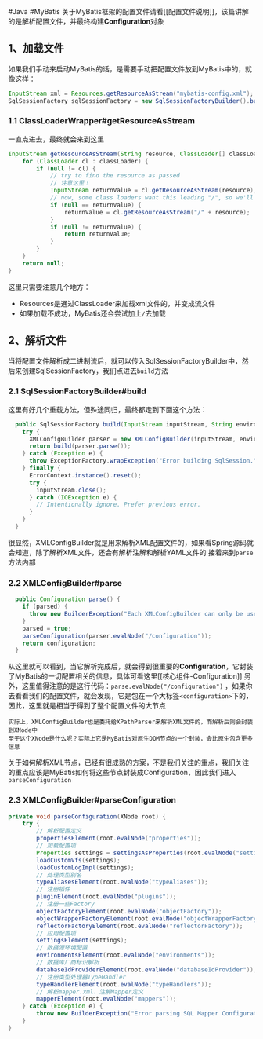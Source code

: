 #Java #MyBatis 
关于MyBatis框架的配置文件请看[[配置文件说明]]，该篇讲解的是解析配置文件，并最终构建**Configuration**对象
## 1、加载文件
如果我们手动来启动MyBatis的话，是需要手动把配置文件放到MyBatis中的，就像这样：
```java
InputStream xml = Resources.getResourceAsStream("mybatis-config.xml");
SqlSessionFactory sqlSessionFactory = new SqlSessionFactoryBuilder().build(xml);
```
### 1.1 ClassLoaderWrapper#getResourceAsStream
一直点进去，最终就会来到这里
```java
InputStream getResourceAsStream(String resource, ClassLoader[] classLoader) {
    for (ClassLoader cl : classLoader) {
        if (null != cl) {
            // try to find the resource as passed
            // 注意这里！
            InputStream returnValue = cl.getResourceAsStream(resource);
            // now, some class loaders want this leading "/", so we'll add it and try again if we didn't find the resource
            if (null == returnValue) {
                returnValue = cl.getResourceAsStream("/" + resource);
            }
            if (null != returnValue) {
                return returnValue;
            }
        }
    }
    return null;
}
```
这里只需要注意几个地方：
* Resources是通过ClassLoader来加载xml文件的，并变成流文件
* 如果加载不成功，MyBatis还会尝试加上`/`去加载
## 2、解析文件
当将配置文件解析成二进制流后，就可以传入SqlSessionFactoryBuilder中，然后来创建SqlSessionFactory，我们点进去`build`方法
### 2.1 SqlSessionFactoryBuilder#build
这里有好几个重载方法，但殊途同归，最终都走到下面这个方法：
```java fold
  public SqlSessionFactory build(InputStream inputStream, String environment, Properties properties) {
    try {
      XMLConfigBuilder parser = new XMLConfigBuilder(inputStream, environment, properties);
      return build(parser.parse());
    } catch (Exception e) {
      throw ExceptionFactory.wrapException("Error building SqlSession.", e);
    } finally {
      ErrorContext.instance().reset();
      try {
        inputStream.close();
      } catch (IOException e) {
        // Intentionally ignore. Prefer previous error.
      }
    }
  }
```
很显然，XMLConfigBuilder就是用来解析XML配置文件的，如果看Spring源码就会知道，除了解析XML文件，还会有解析注解和解析YAML文件的
接着来到`parse`方法内部
### 2.2 XMLConfigBuilder#parse
```java fold
  public Configuration parse() {
    if (parsed) {
      throw new BuilderException("Each XMLConfigBuilder can only be used once.");
    }
    parsed = true;
    parseConfiguration(parser.evalNode("/configuration"));
    return configuration;
  }
```
从这里就可以看到，当它解析完成后，就会得到很重要的**Configuration**，它封装了MyBatis的一切配置相关的信息，具体可看这里[[核心组件-Configuration]]
另外，这里值得注意的是这行代码：`parse.evalNode("/configuration")` ，如果你去看看我们的配置文件，就会发现，它是包在一个大标签`<configuration>`下的，因此，这里就是相当于得到了整个配置文件的大节点
```ad-note
实际上，XMLConfigBuilder也是委托给XPathParser来解析XML文件的，而解析后则会封装到XNode中
至于这个XNode是什么呢？实际上它是MyBatis对原生DOM节点的一个封装，会比原生包含更多信息
```
关于如何解析XML节点，已经有很成熟的方案，不是我们关注的重点，我们关注的重点应该是MyBatis如何将这些节点封装成Configuration，因此我们进入`parseConfiguration`
### 2.3 XMLConfigBuilder#parseConfiguration
```java fold
private void parseConfiguration(XNode root) {
    try {
        // 解析配置定义
        propertiesElement(root.evalNode("properties"));
        // 加载配置项
        Properties settings = settingsAsProperties(root.evalNode("settings"));
        loadCustomVfs(settings);
        loadCustomLogImpl(settings);
        // 处理类型别名
        typeAliasesElement(root.evalNode("typeAliases"));
        // 注册插件
        pluginElement(root.evalNode("plugins"));
        // 注册一些Factory
        objectFactoryElement(root.evalNode("objectFactory"));
        objectWrapperFactoryElement(root.evalNode("objectWrapperFactory"));
        reflectorFactoryElement(root.evalNode("reflectorFactory"));
        // 应用配置项
        settingsElement(settings);
        // 数据源环境配置
        environmentsElement(root.evalNode("environments"));
        // 数据库厂商标识解析
        databaseIdProviderElement(root.evalNode("databaseIdProvider"));
        // 注册类型处理器TypeHandler
        typeHandlerElement(root.evalNode("typeHandlers"));
        // 解析mapper.xml、注解Mapper定义
        mapperElement(root.evalNode("mappers"));
    } catch (Exception e) {
        throw new BuilderException("Error parsing SQL Mapper Configuration. Cause: " + e, e);
    }
}
```
